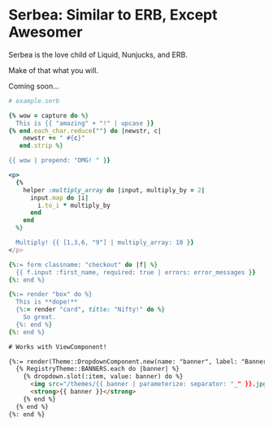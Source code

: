 # Serbea: Similar to ERB, Except Awesomer

Serbea is the love child of Liquid, Nunjucks, and ERB.

Make of that what you will.

Coming soon…

```ruby
# example.serb

{% wow = capture do %}
  This is {{ "amazing" + "!" | upcase }}
{% end.each_char.reduce("") do |newstr, c|
    newstr += " #{c}"
   end.strip %}

{{ wow | prepend: "OMG! " }}
```

```ruby
<p>
  {%
    helper :multiply_array do |input, multiply_by = 2|
      input.map do |i|
        i.to_i * multiply_by
      end
    end
  %}

  Multiply! {{ [1,3,6, "9"] | multiply_array: 10 }}
</p>
```

```ruby
{%:= form classname: "checkout" do |f| %}
  {{ f.input :first_name, required: true | errors: error_messages }}
{%: end %}
```

```ruby
{%:= render "box" do %}
  This is **dope!**
  {%:= render "card", title: "Nifty!" do %}
    So great.
  {%: end %}
{%: end %}
```

```html
# Works with ViewComponent!

{%:= render(Theme::DropdownComponent.new(name: "banner", label: "Banners")) do |dropdown| %}
  {% RegistryTheme::BANNERS.each do |banner| %}
    {% dropdown.slot(:item, value: banner) do %}
      <img src="/themes/{{ banner | parameterize: separator: "_" }}.jpg">
      <strong>{{ banner }}</strong>
    {% end %}
  {% end %}
{%: end %}
```

